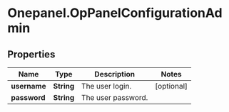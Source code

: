 # Onepanel.OpPanelConfigurationAdmin

## Properties
Name | Type | Description | Notes
------------ | ------------- | ------------- | -------------
**username** | **String** | The user login. | [optional] 
**password** | **String** | The user password. | 


